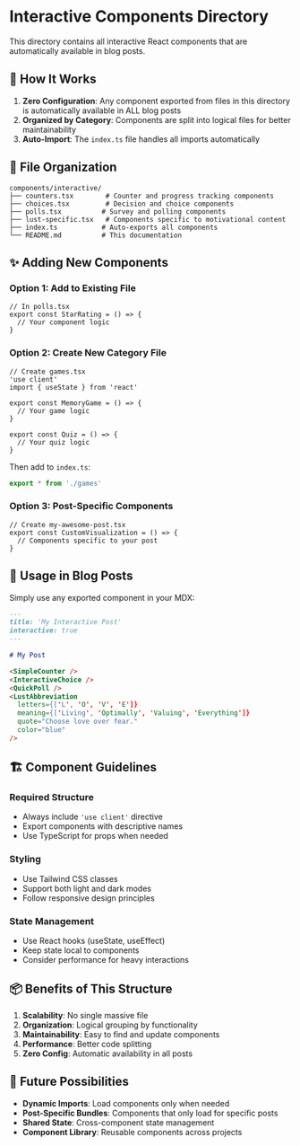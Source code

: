 # Interactive Components Directory

This directory contains all interactive React components that are automatically available in blog posts.

## 🚀 How It Works

1. **Zero Configuration**: Any component exported from files in this directory is automatically available in ALL blog posts
2. **Organized by Category**: Components are split into logical files for better maintainability
3. **Auto-Import**: The `index.ts` file handles all imports automatically

## 📁 File Organization

```
components/interactive/
├── counters.tsx        # Counter and progress tracking components
├── choices.tsx         # Decision and choice components
├── polls.tsx          # Survey and polling components
├── lust-specific.tsx   # Components specific to motivational content
├── index.ts           # Auto-exports all components
└── README.md          # This documentation
```

## ✨ Adding New Components

### Option 1: Add to Existing File

```tsx
// In polls.tsx
export const StarRating = () => {
  // Your component logic
}
```

### Option 2: Create New Category File

```tsx
// Create games.tsx
'use client'
import { useState } from 'react'

export const MemoryGame = () => {
  // Your game logic
}

export const Quiz = () => {
  // Your quiz logic
}
```

Then add to `index.ts`:

```ts
export * from './games'
```

### Option 3: Post-Specific Components

```tsx
// Create my-awesome-post.tsx
export const CustomVisualization = () => {
  // Components specific to your post
}
```

## 🎯 Usage in Blog Posts

Simply use any exported component in your MDX:

```markdown
---
title: 'My Interactive Post'
interactive: true
---

# My Post

<SimpleCounter />
<InteractiveChoice />
<QuickPoll />
<LustAbbreviation 
  letters={['L', 'O', 'V', 'E']} 
  meaning={['Living', 'Optimally', 'Valuing', 'Everything']}
  quote="Choose love over fear."
  color="blue"
/>
```

## 🏗️ Component Guidelines

### Required Structure

- Always include `'use client'` directive
- Export components with descriptive names
- Use TypeScript for props when needed

### Styling

- Use Tailwind CSS classes
- Support both light and dark modes
- Follow responsive design principles

### State Management

- Use React hooks (useState, useEffect)
- Keep state local to components
- Consider performance for heavy interactions

## 📦 Benefits of This Structure

1. **Scalability**: No single massive file
2. **Organization**: Logical grouping by functionality
3. **Maintainability**: Easy to find and update components
4. **Performance**: Better code splitting
5. **Zero Config**: Automatic availability in all posts

## 🔮 Future Possibilities

- **Dynamic Imports**: Load components only when needed
- **Post-Specific Bundles**: Components that only load for specific posts
- **Shared State**: Cross-component state management
- **Component Library**: Reusable components across projects
